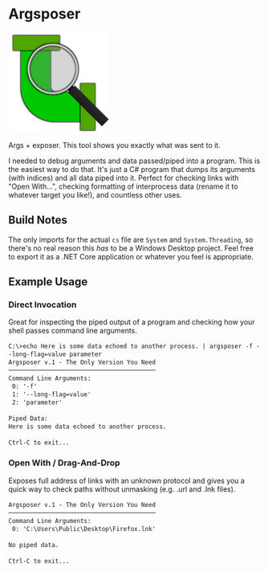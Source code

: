 # Argsposer
<img src="https://raw.githubusercontent.com/ndm13/Argsposer/master/pipe-inspect.png" alt="logo: l-pipe with magnifying glass" width="200"/>

Args + exposer.  This tool shows you exactly what was sent to it.

I needed to debug arguments and data passed/piped into a program.  This is
the easiest way to do that.  It's just a C# program that dumps its arguments
(with indices) and all data piped into it.  Perfect for checking links with
"Open With...", checking formatting of interprocess data (rename it to
whatever target you like!), and countless other uses.

## Build Notes
The only imports for the actual `cs` file are `System` and `System.Threading`,
so there's no real reason this *has* to be a Windows Desktop project.  Feel
free to export it as a .NET Core application or whatever you feel is
appropriate.

## Example Usage
### Direct Invocation
Great for inspecting the piped output of a program and checking how your
shell passes command line arguments.
```
C:\>echo Here is some data echoed to another process. | argsposer -f --long-flag=value parameter
Argsposer v.1 - The Only Version You Need
─────────────────────────────────────────
Command Line Arguments:
 0: '-f'
 1: '--long-flag=value'
 2: 'parameter'

Piped Data:
Here is some data echoed to another process.

Ctrl-C to exit...
```
### Open With / Drag-And-Drop
Exposes full address of links with an unknown protocol and gives you a quick
way to check paths without unmasking (e.g. .url and .lnk files).
```
Argsposer v.1 - The Only Version You Need
─────────────────────────────────────────
Command Line Arguments:
 0: 'C:\Users\Public\Desktop\Firefox.lnk'

No piped data.

Ctrl-C to exit...
```
